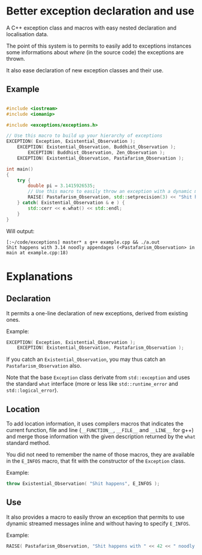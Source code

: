 
Better exception declaration and use
====================================

A C++ exception class and macros with easy nested declaration and localisation
data.

The point of this system is to permits to easily add to exceptions instances
some informations about _where_ (in the source code) the exceptions are thrown.

It also ease declaration of new exception classes and their use.


Example
-------

```cpp

#include <iostream>
#include <iomanip>

#include <exceptions/exceptions.h>

// Use this macro to build up your hierarchy of exceptions
EXCEPTION( Exception, Existential_Observation );
    EXCEPTION( Existential_Observation, Buddhist_Observation );
        EXCEPTION( Buddhist_Observation, Zen_Observation );
    EXCEPTION( Existential_Observation, Pastafarism_Observation );

int main()
{
    try {
        double pi = 3.1415926535;
        // Use this macro to easily throw an exception with a dynamic message
        RAISE( Pastafarism_Observation, std::setprecision(3) << "Shit happens with " << pi << " noodly appendages" );
    } catch( Existential_Observation & e ) {
        std::cerr << e.what() << std::endl;
    }
}
```

Will output:
```
[:~/code/exceptions] master* ± g++ example.cpp && ./a.out
Shit happens with 3.14 noodly appendages (<Pastafarism_Observation> in main at example.cpp:18)
```


Explanations
============

Declaration
-----------

It permits a one-line declaration of new exceptions, derived from
existing ones.

Example:
```cpp
EXCEPTION( Exception, Existential_Observation );
    EXCEPTION( Existential_Observation, Pastafarism_Observation );
```

If you catch an `Existential_Observation`, you may thus catch an `Pastafarism_Observation` also.

Note that the base `Exception` class derivate from `std::exception` and uses the standard `what` interface (more or less
like `std::runtime_error` and `std::logical_error`).


Location
--------

To add location information, it uses compilers macros that indicates the current function, file and line
(`__FUNCTION__`, `__FILE__` and `__LINE__` for g++) and merge those information with the given description returned by
the `what` standard method.

You did not need to remember the name of those macros, they are available in the `E_INFOS` macro, that fit with the
constructor of the `Exception` class.

Example:
```cpp
throw Existential_Observation( "Shit happens", E_INFOS );
```


Use
---

It also provides a macro to easily throw an exception that permits to use
dynamic streamed messages inline and without having to specify `E_INFOS`.

Example:
```cpp
RAISE( Pastafarism_Observation, "Shit happens with " << 42 << " noodly appendages" );
```

